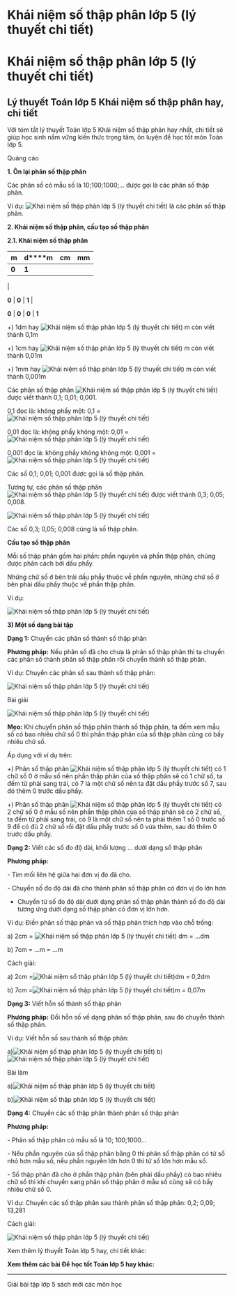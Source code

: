 # Khái niệm số thập phân lớp 5 (lý thuyết chi tiết)

# Khái niệm số thập phân lớp 5 (lý thuyết chi tiết)

## Lý thuyết Toán lớp 5 Khái niệm số thập phân hay, chi tiết

Với tóm tắt lý thuyết Toán lớp 5 Khái niệm số thập phân hay nhất, chi tiết sẽ giúp học sinh nắm vững kiến thức trọng tâm, ôn luyện để học tốt môn Toán lớp 5.

Quảng cáo

**1\. Ôn lại phân số thập phân**

Các phân số có mẫu số là 10;100;1000;... được gọi là các phân số thập phân.

Ví dụ: ![Khái niệm số thập phân lớp 5 \(lý thuyết chi tiết\)](https://vietjack.com/giai-toan-lop-5/images/ly-thuyet-khai-niem-so-thap-phan-97857.png) là các phân số thập phân.

**2\. Khái niệm số thập phân, cấu tạo số thập phân**

**2.1. Khái niệm số thập phân**

**m** |  **d****m** |  **cm** |  **mm**  
---|---|---|---  
**0** |  **1** |    
|    
  
**0** |  **0** |  **1** |    
  
**0** |  **0** |  **0** |  **1**  
  
+) 1dm hay ![Khái niệm số thập phân lớp 5 \(lý thuyết chi tiết\)](https://vietjack.com/giai-toan-lop-5/images/ly-thuyet-khai-niem-so-thap-phan-97859.png) m còn viết thành 0,1m

+) 1cm hay ![Khái niệm số thập phân lớp 5 \(lý thuyết chi tiết\)](https://vietjack.com/giai-toan-lop-5/images/ly-thuyet-khai-niem-so-thap-phan-97861.png) m còn viết thành 0,01m

+) 1mm hay ![Khái niệm số thập phân lớp 5 \(lý thuyết chi tiết\)](https://vietjack.com/giai-toan-lop-5/images/ly-thuyet-khai-niem-so-thap-phan-97863.png) m còn viết thành 0,001m

Các phân số thập phân ![Khái niệm số thập phân lớp 5 \(lý thuyết chi tiết\)](https://vietjack.com/giai-toan-lop-5/images/ly-thuyet-khai-niem-so-thap-phan-97865.png) được viết thành 0,1; 0,01; 0,001.

0,1 đọc là: không phẩy một: 0,1 =![Khái niệm số thập phân lớp 5 \(lý thuyết chi tiết\)](https://vietjack.com/giai-toan-lop-5/images/ly-thuyet-khai-niem-so-thap-phan-97867.png)

0,01 đọc là: không phẩy không một: 0,01 =![Khái niệm số thập phân lớp 5 \(lý thuyết chi tiết\)](https://vietjack.com/giai-toan-lop-5/images/ly-thuyet-khai-niem-so-thap-phan-97869.png)

0,001 đọc là: không phẩy không không một: 0,001 =![Khái niệm số thập phân lớp 5 \(lý thuyết chi tiết\)](https://vietjack.com/giai-toan-lop-5/images/ly-thuyet-khai-niem-so-thap-phan-97871.png)

Các số 0,1; 0,01; 0,001 được gọi là số thập phân.

Tương tự, các phân số thập phân ![Khái niệm số thập phân lớp 5 \(lý thuyết chi tiết\)](https://vietjack.com/giai-toan-lop-5/images/ly-thuyet-khai-niem-so-thap-phan-97873.png) được viết thành 0,3; 0,05; 0,008.

![Khái niệm số thập phân lớp 5 \(lý thuyết chi tiết\)](https://vietjack.com/giai-toan-lop-5/images/ly-thuyet-khai-niem-so-thap-phan-97875.png)

Các số 0,3; 0,05; 0,008 cũng là số thập phân.

**Cấu tạo số thập phân**

Mỗi số thập phân gồm hai phần: phần nguyên và phần thập phân, chúng được phân cách bởi dấu phẩy.

Những chữ số ở bên trái dấu phẩy thuộc về phần nguyên, những chữ số ở bên phải dấu phẩy thuộc về phần thập phân.

Ví dụ:

![Khái niệm số thập phân lớp 5 \(lý thuyết chi tiết\)](https://vietjack.com/giai-toan-lop-5/images/ly-thuyet-khai-niem-so-thap-phan-97855.png)

**3) Một số dạng bài tập**

**Dạng 1:** Chuyển các phân số thành số thập phân

**Phương pháp:** Nếu phân số đã cho chưa là phân số thập phân thì ta chuyển các phân số thành phân số thập phân rồi chuyển thành số thập phân.

Ví dụ: Chuyển các phân số sau thành số thập phân:

![Khái niệm số thập phân lớp 5 \(lý thuyết chi tiết\)](https://vietjack.com/giai-toan-lop-5/images/ly-thuyet-khai-niem-so-thap-phan-97877.png)

Bài giải

![Khái niệm số thập phân lớp 5 \(lý thuyết chi tiết\)](https://vietjack.com/giai-toan-lop-5/images/ly-thuyet-khai-niem-so-thap-phan-97879.png)

**Mẹo:** Khi chuyển phân số thập phân thành số thập phân, ta đếm xem mẫu số có bao nhiêu chữ số 0 thì phần thập phân của số thập phân cũng có bấy nhiêu chữ số.

Áp dụng với ví dụ trên:

+) Phân số thập phân ![Khái niệm số thập phân lớp 5 \(lý thuyết chi tiết\)](https://vietjack.com/giai-toan-lop-5/images/ly-thuyet-khai-niem-so-thap-phan-97881.png) có 1 chữ số 0 ở mẫu số nên phần thập phân của số thập phân sẽ có 1 chữ số, ta đếm từ phải sang trái, có 7 là một chữ số nên ta đặt dấu phẩy trước số 7, sau đó thêm 0 trước dấu phẩy.

+) Phân số thập phân ![Khái niệm số thập phân lớp 5 \(lý thuyết chi tiết\)](https://vietjack.com/giai-toan-lop-5/images/ly-thuyet-khai-niem-so-thap-phan-97883.png) có 2 chữ số 0 ở mẫu số nên phần thập phân của số thập phân sẽ có 2 chữ số, ta đếm từ phải sang trái, có 9 là một chữ số nên ta phải thêm 1 số 0 trước số 9 để có đủ 2 chữ số rồi đặt dấu phẩy trước số 0 vừa thêm, sau đó thêm 0 trước dấu phẩy.

**Dạng 2:** Viết các số đo độ dài, khối lượng ... dưới dạng số thập phân

**Phương pháp:**

\- Tìm mối liên hệ giữa hai đơn vị đo đã cho.

\- Chuyển số đo độ dài đã cho thành phân số thập phân có đơn vị đo lớn hơn

- Chuyển từ số đo độ dài dưới dạng phân số thập phân thành số đo độ dài tương ứng dưới dạng số thập phân có đơn vị lớn hơn.

Ví dụ: Điền phân số thập phân và số thập phân thích hợp vào chỗ trống:

a) 2cm = ![Khái niệm số thập phân lớp 5 \(lý thuyết chi tiết\)](https://vietjack.com/giai-toan-lop-5/images/ly-thuyet-khai-niem-so-thap-phan-97885.png) dm = ...dm 

b) 7cm = ...m = ...m

Cách giải:

a) 2cm =![Khái niệm số thập phân lớp 5 \(lý thuyết chi tiết\)](https://vietjack.com/giai-toan-lop-5/images/ly-thuyet-khai-niem-so-thap-phan-97886.png)dm = 0,2dm

b) 7cm =![Khái niệm số thập phân lớp 5 \(lý thuyết chi tiết\)](https://vietjack.com/giai-toan-lop-5/images/ly-thuyet-khai-niem-so-thap-phan-97888.png)m = 0,07m

**Dạng 3:** Viết hỗn số thành số thập phân

**Phương pháp:** Đổi hỗn số về dạng phân số thập phân, sau đó chuyển thành số thập phân.

Ví dụ: Viết hỗn số sau thành số thập phân:

a)![Khái niệm số thập phân lớp 5 \(lý thuyết chi tiết\)](https://vietjack.com/giai-toan-lop-5/images/ly-thuyet-khai-niem-so-thap-phan-97890.png) b)![Khái niệm số thập phân lớp 5 \(lý thuyết chi tiết\)](https://vietjack.com/giai-toan-lop-5/images/ly-thuyet-khai-niem-so-thap-phan-97892.png)

Bài làm

a)![Khái niệm số thập phân lớp 5 \(lý thuyết chi tiết\)](https://vietjack.com/giai-toan-lop-5/images/ly-thuyet-khai-niem-so-thap-phan-97894.png)

b)![Khái niệm số thập phân lớp 5 \(lý thuyết chi tiết\)](https://vietjack.com/giai-toan-lop-5/images/ly-thuyet-khai-niem-so-thap-phan-97896.png)

**Dạng 4:** Chuyển các số thập phân thành phân số thập phân

**Phương pháp:**

\- Phân số thập phân có mẫu số là 10; 100;1000...

\- Nếu phần nguyên của số thập phân bằng 0 thì phân số thập phân có tử số nhỏ hơn mẫu số, nếu phần nguyên lớn hơn 0 thì tử số lớn hơn mẫu số.

\- Số thập phân đã cho ở phần thập phân (bên phải dấu phẩy) có bao nhiêu chữ số thì khi chuyển sang phân số thập phân ở mẫu số cũng sẽ có bấy nhiêu chữ số 0.

Ví dụ: Chuyển các số thập phân sau thành phân số thập phân: 0,2; 0,09; 13,281

Cách giải:

![Khái niệm số thập phân lớp 5 \(lý thuyết chi tiết\)](https://vietjack.com/giai-toan-lop-5/images/ly-thuyet-khai-niem-so-thap-phan-97898.png)

Xem thêm lý thuyết Toán lớp 5 hay, chi tiết khác:

**Xem thêm các bài Để học tốt Toán lớp 5 hay khác:**

* * *

Giải bài tập lớp 5 sách mới các môn học
